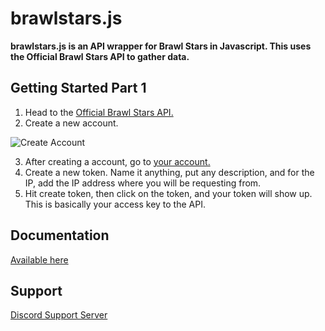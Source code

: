 # brawlstars.js

**brawlstars.js is an API wrapper for Brawl Stars in Javascript. This uses the Official Brawl Stars API to gather data.**

## Getting Started Part 1

1. Head to the [Official Brawl Stars API.](https://developer.brawlstars.com/#/getting-started)
2. Create a new account.

![Create Account](https://github.com/DIBSTERYT/brawlstars-nodejs/blob/master/Readme%20Images/example1.png?raw=true)

3. After creating a account, go to [your account.](https://developer.brawlstars.com/#/account)
4. Create a new token. Name it anything, put any description, and for the IP, add the IP address where you will be requesting from.
5. Hit create token, then click on the token, and your token will show up. This is basically your access key to the API.

## Documentation

[Available here](https://brawlstarsjs.docs.apiary.io/)

## Support

[Discord Support Server](https://discord.gg/Tt6nbfUBnP)
